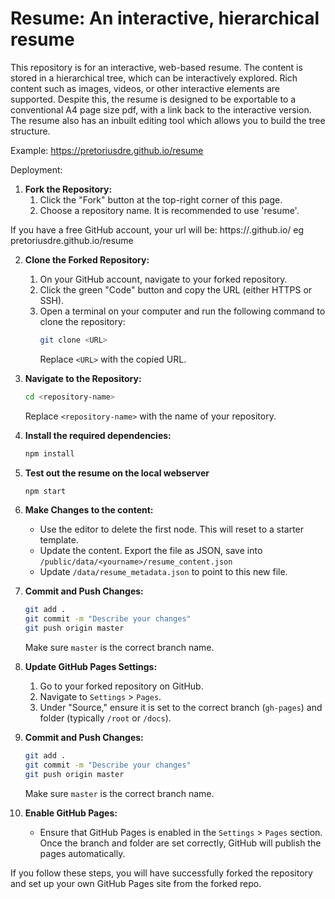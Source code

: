 # Resume: An interactive, hierarchical resume

This repository is for an interactive, web-based resume. The content is stored in a hierarchical tree, which can be interactively explored. Rich content such as images, videos, or other interactive elements are supported. Despite this, the resume is designed to be exportable to a conventional A4 page size pdf, with a link back to the interactive version. The resume also has an inbuilt editing tool which allows you to build the tree structure.

Example:
https://pretoriusdre.github.io/resume


Deployment:


1. **Fork the Repository:**
    1. Click the "Fork" button at the top-right corner of this page.
    2. Choose a repository name. It is recommended to use 'resume'.

If you have a free GitHub account, your url will be:
https://<username>.github.io/<repository-name>
eg pretoriusdre.github.io/resume


2. **Clone the Forked Repository:**
    1. On your GitHub account, navigate to your forked repository.
    2. Click the green "Code" button and copy the URL (either HTTPS or SSH).
    3. Open a terminal on your computer and run the following command to clone the repository:
        ```sh
        git clone <URL>
        ```
       Replace `<URL>` with the copied URL.

3. **Navigate to the Repository:**
    ```sh
    cd <repository-name>
    ```
   Replace `<repository-name>` with the name of your repository.

4. **Install the required dependencies:**
    ```sh
    npm install
    ```

5. **Test out the resume on the local webserver**
    ```sh
    npm start
    ```


6. **Make Changes to the content:**
    - Use the editor to delete the first node. This will reset to a starter template.
    - Update the content. Export the file as JSON, save into `/public/data/<yourname>/resume_content.json`
    - Update `/data/resume_metadata.json` to point to this new file.

7. **Commit and Push Changes:**
    ```sh
    git add .
    git commit -m "Describe your changes"
    git push origin master
    ```
    Make sure `master` is the correct branch name.


8. **Update GitHub Pages Settings:**
    1. Go to your forked repository on GitHub.
    2. Navigate to `Settings` > `Pages`.
    3. Under "Source," ensure it is set to the correct branch (`gh-pages`) and folder (typically `/root` or `/docs`).


9. **Commit and Push Changes:**
    ```sh
    git add .
    git commit -m "Describe your changes"
    git push origin master
    ```
    Make sure `master` is the correct branch name.


10. **Enable GitHub Pages:**
    - Ensure that GitHub Pages is enabled in the `Settings` > `Pages` section. Once the branch and folder are set correctly, GitHub will publish the pages automatically.


If you follow these steps, you will have successfully forked the repository and set up your own GitHub Pages site from the forked repo.